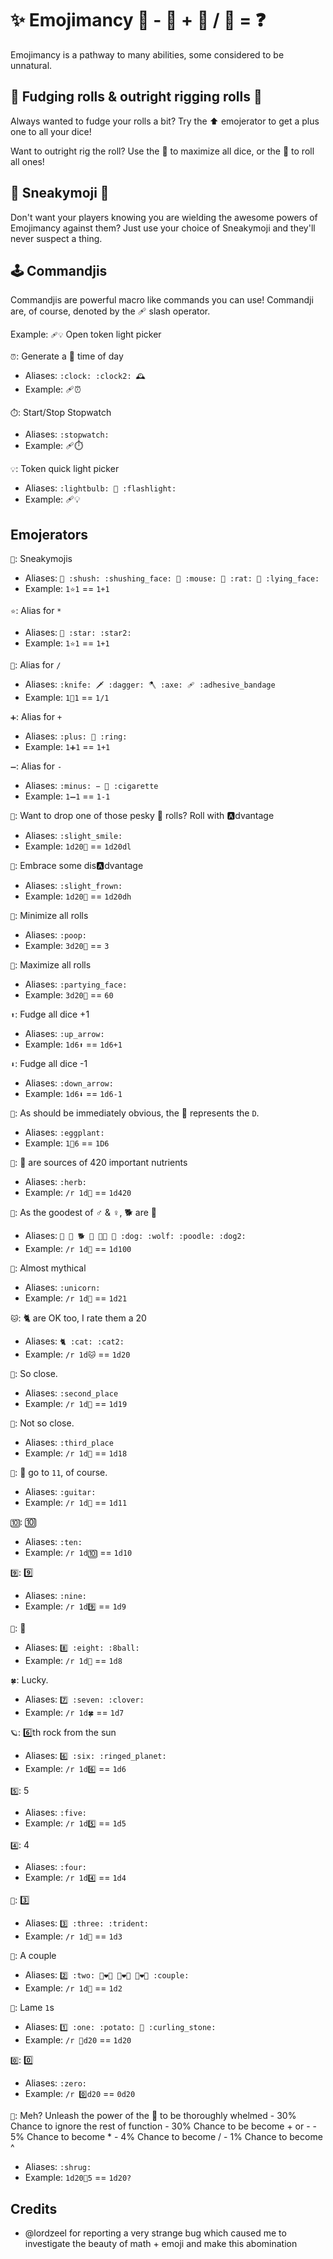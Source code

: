
# ✨ Emojimancy 🧙  -  🤷 + 🤖 / 💩 = ❓

Emojimancy is a pathway to many abilities, some considered to be unnatural.

## 💩 Fudging rolls & outright rigging rolls 🤥

Always wanted to fudge your rolls a bit? Try the ⬆️ emojerator to get a plus one to all your dice!

Want to outright rig the roll? Use the 🥳 to maximize all dice, or the 💩 to roll all ones!

## 🤫 Sneakymoji 🐁

Don't want your players knowing you are wielding the awesome powers of Emojimancy against them? Just use your choice of Sneakymoji and they'll never suspect a thing.

## 🕹️ Commandjis

Commandjis are powerful macro like commands you can use! Commandji are, of course, denoted by the 🩹 slash operator.

Example: `🩹💡` Open token light picker

`⏰`: Generate a 🔀 time of day
 - Aliases: `:clock: :clock2: 🕰️`
 - Example: 🩹⏰

`⏱️`: Start/Stop Stopwatch
 - Aliases: `:stopwatch:`
 - Example: 🩹⏱️

`💡`: Token quick light picker
 - Aliases: `:lightbulb: 🔦 :flashlight:`
 - Example: 🩹💡

## Emojerators

`🤫`: Sneakymojis
 - Aliases: `🤫 :shush: :shushing_face: 🐁 :mouse: 🐀 :rat: 🤥 :lying_face:`
 - Example: `1⭐1` == `1+1`

`⭐`: Alias for `*`
 - Aliases: `🌟 :star: :star2:`
 - Example: `1⭐1` == `1+1`

`🔪`: Alias for `/`
 - Aliases: `:knife: 🗡️ :dagger: 🪓 :axe: 🩹 :adhesive_bandage`
 - Example: `1🔪1` == `1/1`

`➕`: Alias for `+`
 - Aliases: `:plus: 💍 :ring:`
 - Example: `1➕1` == `1+1`

`➖`: Alias for `-`
 - Aliases: `:minus: − 🚬 :cigarette`
 - Example: `1➖1` == `1-1`

`🙂`: Want to drop one of those pesky 💩 rolls? Roll with 🅰️dvantage
 - Aliases: `:slight_smile:`
 - Example: `1d20🙂` == `1d20dl`

`🙁`: Embrace some dis🅰️dvantage
 - Aliases: `:slight_frown:`
 - Example: `1d20🙁` == `1d20dh`

`💩`: Minimize all rolls
 - Aliases: `:poop:`
 - Example: `3d20💩` == `3`

`🥳`: Maximize all rolls
 - Aliases: `:partying_face:`
 - Example: `3d20🥳` == `60`

`⬆️`: Fudge all dice +1
 - Aliases: `:up_arrow:`
 - Example: `1d6⬆️` == `1d6+1`

`⬇️`: Fudge all dice -1
 - Aliases: `:down_arrow:`
 - Example: `1d6⬇️` == `1d6-1`

`🍆`: As should be immediately obvious, the 🍆 represents the `D`.
 - Aliases: `:eggplant:`
 - Example: `1🍆6` == `1D6`

`🌿`: 🌿 are sources of 420 important nutrients
 - Aliases: `:herb:`
 - Example: `/r 1d🌿` == `1d420`

`🐶`: As the goodest of ♂️ & ♀️, 🐕 are 💯
 - Aliases: `💯 🦮 🐕 🐩 🐕‍🦺 🐺 :dog: :wolf: :poodle: :dog2:`
 - Example: `/r 1d🐶` == `1d100`

`🦄`: Almost mythical
 - Aliases: `:unicorn:`
 - Example: `/r 1d🦄` == `1d21`

`🐱`: 🐈 are OK too, I rate them a 20
 - Aliases: `🐈 :cat: :cat2:`
 - Example: `/r 1d🐱` == `1d20`

`🥈`: So close.
 - Aliases: `:second_place`
 - Example: `/r 1d🥈` == `1d19`

`🥉`: Not so close.
 - Aliases: `:third_place`
 - Example: `/r 1d🥈` == `1d18`

`🎸`: 🎸 go to `11`, of course.
 - Aliases: `:guitar:`
 - Example: `/r 1d🎸` == `1d11`

`🔟`: 🔟
 - Aliases: `:ten:`
 - Example: `/r 1d🔟` == `1d10`

`9️⃣`: 9️⃣
 - Aliases: `:nine:`
 - Example: `/r 1d9️⃣` == `1d9`

`🎱`: 🎱
 - Aliases: `8️⃣ :eight: :8ball:`
 - Example: `/r 1d🎱` == `1d8`

`🍀`: Lucky.
 - Aliases: `7️⃣ :seven: :clover:`
 - Example: `/r 1d🍀` == `1d7`

`🪐`: 6️⃣th rock from the sun
 - Aliases: `6️⃣ :six: :ringed_planet:`
 - Example: `/r 1d6️⃣` == `1d6`

`5️⃣`: 5
 - Aliases: `:five:`
 - Example: `/r 1d5️⃣` == `1d5`

`4️⃣`: 4
 - Aliases: `:four:`
 - Example: `/r 1d4️⃣` == `1d4`

`🔱`: 3️⃣
 - Aliases: `3️⃣ :three: :trident:`
 - Example: `/r 1d🔱` == `1d3`

`💑`: A couple
 - Aliases: `2️⃣ :two: 👨‍❤️‍👨 👩‍❤️‍👨 👩‍❤️‍👩 :couple:`
 - Example: `/r 1d💑` == `1d2`

`🥔`: Lame `1`s
 - Aliases: `1️⃣ :one: :potato: 🥌 :curling_stone:`
 - Example: `/r 🥔d20` == `1d20`

`0️⃣`: 0️⃣
 - Aliases: `:zero:`
 - Example: `/r 0️⃣d20` == `0d20`

`🤷`: Meh? Unleash the power of the 🤷 to be thoroughly whelmed
    - 30% Chance to ignore the rest of function
     - 30% Chance to be become + or -
     -  5% Chance to become *
     -  4% Chance to become /
     -  1% Chance to become ^
 - Aliases: `:shrug:`
 - Example: `1d20🤷5` == `1d20?`

## Credits
- @lordzeel for reporting a very strange bug which caused me to investigate the beauty of math + emoji and make this abomination
